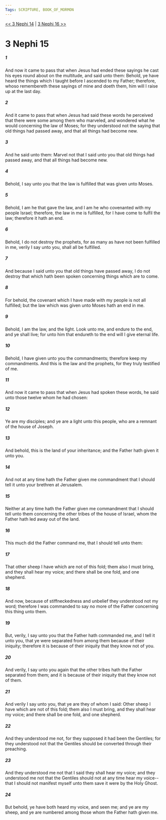```yaml
---
Tags: SCRIPTURE, BOOK_OF_MORMON
---
```


[<< 3 Nephi 14](BOOK_OF_MORMON/11_3_Nephi/3_Nephi_14.md) | [3 Nephi 16 >>](BOOK_OF_MORMON/11_3_Nephi/3_Nephi_16.md)

# 3 Nephi 15

##### 1

And now it came to pass that when Jesus had ended these sayings he cast his eyes round about on the multitude, and said unto them: Behold, ye have heard the things which I taught before I ascended to my Father; therefore, whoso remembereth these sayings of mine and doeth them, him will I raise up at the last day.

##### 2

And it came to pass that when Jesus had said these words he perceived that there were some among them who marveled, and wondered what he would concerning the law of Moses; for they understood not the saying that old things had passed away, and that all things had become new.

##### 3

And he said unto them: Marvel not that I said unto you that old things had passed away, and that all things had become new.

##### 4

Behold, I say unto you that the law is fulfilled that was given unto Moses.

##### 5

Behold, I am he that gave the law, and I am he who covenanted with my people Israel; therefore, the law in me is fulfilled, for I have come to fulfil the law; therefore it hath an end.

##### 6

Behold, I do not destroy the prophets, for as many as have not been fulfilled in me, verily I say unto you, shall all be fulfilled.

##### 7

And because I said unto you that old things have passed away, I do not destroy that which hath been spoken concerning things which are to come.

##### 8

For behold, the covenant which I have made with my people is not all fulfilled; but the law which was given unto Moses hath an end in me.

##### 9

Behold, I am the law, and the light. Look unto me, and endure to the end, and ye shall live; for unto him that endureth to the end will I give eternal life.

##### 10

Behold, I have given unto you the commandments; therefore keep my commandments. And this is the law and the prophets, for they truly testified of me.

##### 11

And now it came to pass that when Jesus had spoken these words, he said unto those twelve whom he had chosen:

##### 12

Ye are my disciples; and ye are a light unto this people, who are a remnant of the house of Joseph.

##### 13

And behold, this is the land of your inheritance; and the Father hath given it unto you.

##### 14

And not at any time hath the Father given me commandment that I should tell it unto your brethren at Jerusalem.

##### 15

Neither at any time hath the Father given me commandment that I should tell unto them concerning the other tribes of the house of Israel, whom the Father hath led away out of the land.

##### 16

This much did the Father command me, that I should tell unto them:

##### 17

That other sheep I have which are not of this fold; them also I must bring, and they shall hear my voice; and there shall be one fold, and one shepherd.

##### 18

And now, because of stiffneckedness and unbelief they understood not my word; therefore I was commanded to say no more of the Father concerning this thing unto them.

##### 19

But, verily, I say unto you that the Father hath commanded me, and I tell it unto you, that ye were separated from among them because of their iniquity; therefore it is because of their iniquity that they know not of you.

##### 20

And verily, I say unto you again that the other tribes hath the Father separated from them; and it is because of their iniquity that they know not of them.

##### 21

And verily I say unto you, that ye are they of whom I said: Other sheep I have which are not of this fold; them also I must bring, and they shall hear my voice; and there shall be one fold, and one shepherd.

##### 22

And they understood me not, for they supposed it had been the Gentiles; for they understood not that the Gentiles should be converted through their preaching.

##### 23

And they understood me not that I said they shall hear my voice; and they understood me not that the Gentiles should not at any time hear my voice--that I should not manifest myself unto them save it were by the Holy Ghost.

##### 24

But behold, ye have both heard my voice, and seen me; and ye are my sheep, and ye are numbered among those whom the Father hath given me.
